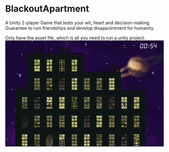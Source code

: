 # BlackoutApartment

A Unity 2-player Game that tests your wit, heart and decision-making. Guarantee to ruin friendships and develop disappointment for humanity.

Only have the asset file, which is all you need to run a unity project.
![Alt text](image.png)